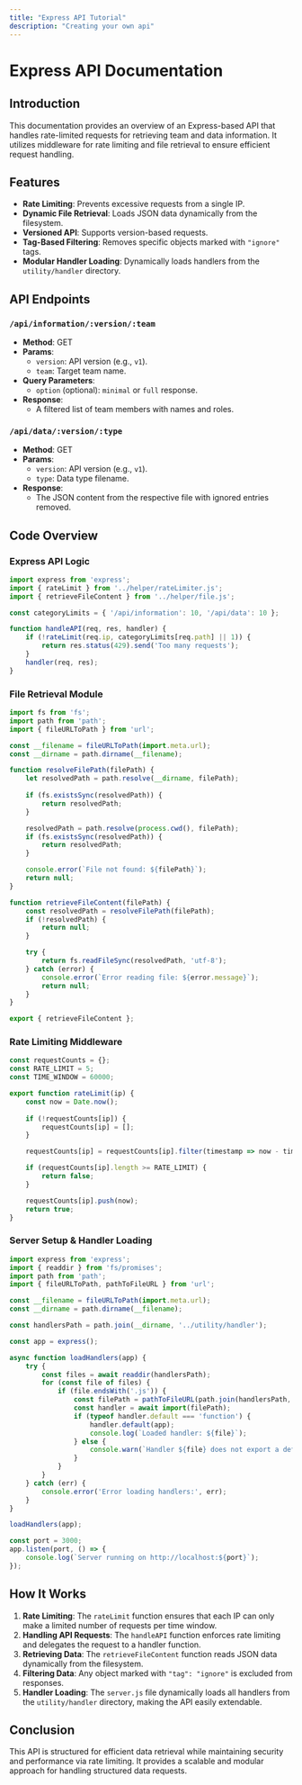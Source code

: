 ```yaml
---
title: "Express API Tutorial"
description: "Creating your own api"
---
```

# Express API Documentation

## Introduction

This documentation provides an overview of an Express-based API that handles rate-limited requests for retrieving team and data information. It utilizes middleware for rate limiting and file retrieval to ensure efficient request handling.

## Features
- **Rate Limiting**: Prevents excessive requests from a single IP.
- **Dynamic File Retrieval**: Loads JSON data dynamically from the filesystem.
- **Versioned API**: Supports version-based requests.
- **Tag-Based Filtering**: Removes specific objects marked with `"ignore"` tags.
- **Modular Handler Loading**: Dynamically loads handlers from the `utility/handler` directory.

## API Endpoints

### `/api/information/:version/:team`
- **Method**: GET
- **Params**:
  - `version`: API version (e.g., `v1`).
  - `team`: Target team name.
- **Query Parameters**:
  - `option` (optional): `minimal` or `full` response.
- **Response**:
  - A filtered list of team members with names and roles.

### `/api/data/:version/:type`
- **Method**: GET
- **Params**:
  - `version`: API version (e.g., `v1`).
  - `type`: Data type filename.
- **Response**:
  - The JSON content from the respective file with ignored entries removed.

## Code Overview

### Express API Logic
```js
import express from 'express';
import { rateLimit } from '../helper/rateLimiter.js';
import { retrieveFileContent } from '../helper/file.js';

const categoryLimits = { '/api/information': 10, '/api/data': 10 };

function handleAPI(req, res, handler) {
    if (!rateLimit(req.ip, categoryLimits[req.path] || 1)) {
        return res.status(429).send('Too many requests');
    }
    handler(req, res);
}
```

### File Retrieval Module
```js
import fs from 'fs';
import path from 'path';
import { fileURLToPath } from 'url';

const __filename = fileURLToPath(import.meta.url);
const __dirname = path.dirname(__filename);

function resolveFilePath(filePath) {
    let resolvedPath = path.resolve(__dirname, filePath);
    
    if (fs.existsSync(resolvedPath)) {
        return resolvedPath;
    }

    resolvedPath = path.resolve(process.cwd(), filePath);
    if (fs.existsSync(resolvedPath)) {
        return resolvedPath;
    }

    console.error(`File not found: ${filePath}`);
    return null;
}

function retrieveFileContent(filePath) {
    const resolvedPath = resolveFilePath(filePath);
    if (!resolvedPath) {
        return null;
    }

    try {
        return fs.readFileSync(resolvedPath, 'utf-8');
    } catch (error) {
        console.error(`Error reading file: ${error.message}`);
        return null;
    }
}

export { retrieveFileContent };
```

### Rate Limiting Middleware
```js
const requestCounts = {};
const RATE_LIMIT = 5;
const TIME_WINDOW = 60000;

export function rateLimit(ip) {
    const now = Date.now();
    
    if (!requestCounts[ip]) {
        requestCounts[ip] = [];
    }

    requestCounts[ip] = requestCounts[ip].filter(timestamp => now - timestamp < TIME_WINDOW);

    if (requestCounts[ip].length >= RATE_LIMIT) {
        return false;
    }

    requestCounts[ip].push(now);
    return true;
}
```

### Server Setup & Handler Loading
```js
import express from 'express';
import { readdir } from 'fs/promises';
import path from 'path';
import { fileURLToPath, pathToFileURL } from 'url';

const __filename = fileURLToPath(import.meta.url);
const __dirname = path.dirname(__filename);

const handlersPath = path.join(__dirname, '../utility/handler');

const app = express();

async function loadHandlers(app) {
    try {
        const files = await readdir(handlersPath);
        for (const file of files) {
            if (file.endsWith('.js')) {
                const filePath = pathToFileURL(path.join(handlersPath, file)).href;
                const handler = await import(filePath);
                if (typeof handler.default === 'function') {
                    handler.default(app);
                    console.log(`Loaded handler: ${file}`);
                } else {
                    console.warn(`Handler ${file} does not export a default function`);
                }
            }
        }
    } catch (err) {
        console.error('Error loading handlers:', err);
    }
}

loadHandlers(app);

const port = 3000;
app.listen(port, () => {
    console.log(`Server running on http://localhost:${port}`);
});
```

## How It Works
1. **Rate Limiting**: The `rateLimit` function ensures that each IP can only make a limited number of requests per time window.
2. **Handling API Requests**: The `handleAPI` function enforces rate limiting and delegates the request to a handler function.
3. **Retrieving Data**: The `retrieveFileContent` function reads JSON data dynamically from the filesystem.
4. **Filtering Data**: Any object marked with `"tag": "ignore"` is excluded from responses.
5. **Handler Loading**: The `server.js` file dynamically loads all handlers from the `utility/handler` directory, making the API easily extendable.

## Conclusion
This API is structured for efficient data retrieval while maintaining security and performance via rate limiting. It provides a scalable and modular approach for handling structured data requests.

